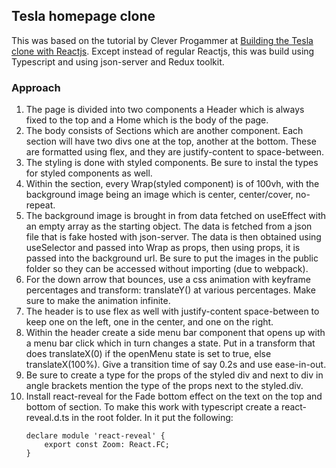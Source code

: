 ## Tesla homepage clone

This was based on the tutorial by Clever Progammer at [Building the Tesla clone with Reactjs](https://www.youtube.com/watch?v=lUeS9Wsj6dk). Except instead of regular Reactjs, this was build using Typescript and using json-server and Redux toolkit.

### Approach

1. The page is divided into two components a Header which is always fixed to the top and a Home which is the body of the page.
1. The body consists of Sections which are another component. Each section will have two divs one at the top, another at the bottom. These are formatted using flex, and they are justify-content to space-between. 
1. The styling is done with styled components. Be sure to instal the types for styled components as well. 
1. Within the section, every Wrap(styled component) is of 100vh, with the background image being an image which is center, center/cover, no-repeat.
1. The background image is brought in from data fetched on useEffect with an empty array as the starting object. The data is fetched from a json file that is fake hosted with json-server. The data is then obtained using useSelector and passed into Wrap as props, then using props, it is passed into the background url. Be sure to put the images in the public folder so they can be accessed without importing (due to webpack).
1. For the down arrow that bounces, use a css animation with keyframe percentages and transform: translateY() at various percentages. Make sure to make the animation infinite.
1. The header is to use flex as well with justify-content space-between to keep one on the left, one in the center, and one on the right.
1. Within the header create a side menu bar component that opens up with a menu bar click which in turn changes a state. Put in a transform that does translateX(0) if the openMenu state is set to true, else translateX(100%). Give a transition time of say 0.2s and use ease-in-out.
1. Be sure to create a type for the props of the styled div and next to div in angle brackets mention the type of the props next to the styled.div.
1. Install react-reveal for the Fade bottom effect on the text on the top and bottom of section. To make this work with typescript create a react-reveal.d.ts in the root folder. In it put the following:
    ```
    declare module 'react-reveal' {
        export const Zoom: React.FC;
    }
    ```

